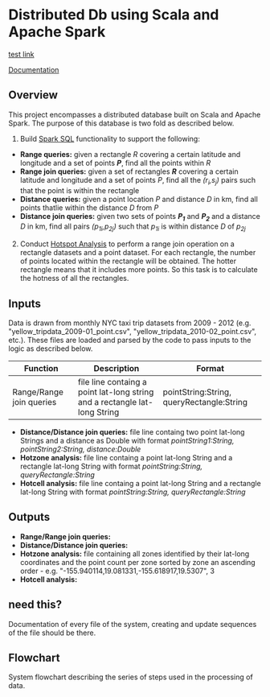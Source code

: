 # Distributed Db using Scala and Apache Spark


[test link](test.md)

[Documentation]()

## Overview
This project encompasses a distributed database built on Scala and Apache Spark. The purpose of this database is two fold as described below.

1. Build [Spark SQL](spark-sql-pdf.pdf) functionality to support the following:
  - **Range queries:** given a rectangle _R_ covering a certain latitude and longitude and a set of points _**P**_, find all the points within _R_
  - **Range join queries:** given a set of rectangles _**R**_ covering a certain latitude and longitude and a set of points _*P*_, find all the _(r<sub>i</sub>,s<sub>j</sub>)_ pairs such that the point is within the rectangle
  - **Distance queries:** given a point location _P_ and distance _D_ in km, find all points thatlie within the distance _D_ from _P_
  - **Distance join queries:** given two sets of points _**P<sub>1</sub>**_ and _**P<sub>2</sub>**_ and a distance _D_ in km, find all pairs _(p<sub>1i</sub>,p<sub>2j</sub>)_ such that _p<sub>1i</sub>_ is within distance _D_ of _p<sub>2j</sub>_
  
  
2. Conduct [Hotspot Analysis](hotspot-analysis-pdf.pdf) to perform a range join operation on a rectangle datasets and a point dataset. For each rectangle, the number of points located within the rectangle will be obtained. The hotter rectangle means that it includes more points. So this task is to calculate the hotness of all the rectangles.

## Inputs
Data is drawn from monthly NYC taxi trip datasets from 2009 - 2012 (e.g. "yellow_tripdata_2009-01_point.csv", "yellow_tripdata_2010-02_point.csv", etc.). These files are loaded and parsed by the code to pass inputs to the logic as described below.

|**Function** | **Description** | **Format** |
| ----------- | --------------- | ---------- |
|Range/Range join queries | file line containg a point lat-long string and a rectangle lat-long String |  pointString:String, queryRectangle:String |


- **Distance/Distance join queries:** file line containg two point lat-long Strings and a distance as Double with format _pointString1:String, pointString2:String, distance:Double_
- **Hotzone analysis:** file line containg a point lat-long String and a rectangle lat-long String with format _pointString:String, queryRectangle:String_
- **Hotcell analysis:** file line containg a point lat-long String and a rectangle lat-long String with format _pointString:String, queryRectangle:String_

## Outputs

- **Range/Range join queries:** 
- **Distance/Distance join queries:** 
- **Hotzone analysis:** file containing all zones identified by their lat-long coordinates and the point count per zone sorted by zone an ascending order - e.g. "-155.940114,19.081331,-155.618917,19.5307", 3
- **Hotcell analysis:** 

## need this?
Documentation of every file of the system, creating and update sequences of the file should be there.

## Flowchart
System flowchart describing the series of steps used in the processing of data.

